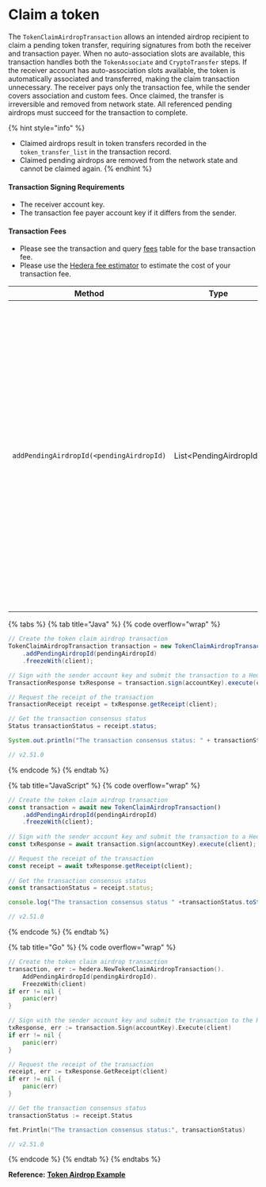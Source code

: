 # Claim a token

The `TokenClaimAirdropTransaction` allows an intended airdrop recipient to claim a pending token transfer, requiring signatures from both the receiver and transaction payer. When no auto-association slots are available, this transaction handles both the `TokenAssociate` and `CryptoTransfer` steps. If the receiver account has auto-association slots available, the token is automatically associated and transferred, making the claim transaction unnecessary. The receiver pays only the transaction fee, while the sender covers association and custom fees. Once claimed, the transfer is irreversible and removed from network state. All referenced pending airdrops must succeed for the transaction to complete.

{% hint style="info" %}
* Claimed airdrops result in token transfers recorded in the `token_transfer_list` in the transaction record.
* Claimed pending airdrops are removed from the network state and cannot be claimed again.
{% endhint %}

#### Transaction Signing Requirements

* The receiver account key.
* The transaction fee payer account key  if it differs from the sender.

#### Transaction Fees

* Please see the transaction and query [fees](../../../networks/mainnet/fees/#transaction-and-query-fees) table for the base transaction fee.
* Please use the [Hedera fee estimator](https://hedera.com/fees) to estimate the cost of your transaction fee.

<table><thead><tr><th width="259">Method</th><th width="206">Type</th><th>Description</th></tr></thead><tbody><tr><td><code>addPendingAirdropId(&#x3C;pendingAirdropId)</code></td><td>List&#x3C;PendingAirdropId> </td><td>Adds the ID of a pending airdrop to the transaction, indicating which specific airdrop the receiver wants to claim. This method is used to reference and claim one or more pending airdrops by their unique identifiers. The transaction can have up to 10 entries and must no have any duplicates. </td></tr></tbody></table>

{% tabs %}
{% tab title="Java" %}
{% code overflow="wrap" %}
```java
// Create the token claim airdrop transaction
TokenClaimAirdropTransaction transaction = new TokenClaimAirdropTransaction()
    .addPendingAirdropId(pendingAirdropId)
    .freezeWith(client);

// Sign with the sender account key and submit the transaction to a Hedera network
TransactionResponse txResponse = transaction.sign(accountKey).execute(client);

// Request the receipt of the transaction
TransactionReceipt receipt = txResponse.getReceipt(client);

// Get the transaction consensus status
Status transactionStatus = receipt.status;

System.out.println("The transaction consensus status: " + transactionStatus.toString());

// v2.51.0
```
{% endcode %}
{% endtab %}

{% tab title="JavaScript" %}
{% code overflow="wrap" %}
```javascript
// Create the token claim airdrop transaction
const transaction = await new TokenClaimAirdropTransaction()
	.addPendingAirdropId(pendingAirdropId)
	.freezeWith(client);
      
// Sign with the sender account key and submit the transaction to a Hedera network
const txResponse = await transaction.sign(accountKey).execute(client);

// Request the receipt of the transaction
const receipt = await txResponse.getReceipt(client);
    
// Get the transaction consensus status
const transactionStatus = receipt.status;

console.log("The transaction consensus status " +transactionStatus.toString());

// v2.51.0
```
{% endcode %}
{% endtab %}

{% tab title="Go" %}
{% code overflow="wrap" %}
```go
// Create the token claim airdrop transaction
transaction, err := hedera.NewTokenClaimAirdropTransaction().
    AddPendingAirdropId(pendingAirdropId).
    FreezeWith(client)
if err != nil {
    panic(err)
}

// Sign with the sender account key and submit the transaction to the Hedera network
txResponse, err := transaction.Sign(accountKey).Execute(client)
if err != nil {
    panic(err)
}

// Request the receipt of the transaction
receipt, err := txResponse.GetReceipt(client)
if err != nil {
    panic(err)
}

// Get the transaction consensus status
transactionStatus := receipt.Status

fmt.Println("The transaction consensus status:", transactionStatus)

// v2.51.0
```
{% endcode %}
{% endtab %}
{% endtabs %}

**Reference:** [**Token Airdrop Example**](https://github.com/hashgraph/hedera-sdk-js/blob/main/examples/token-airdrop-example.js)
